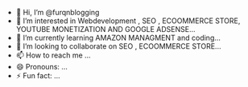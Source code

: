- 👋 Hi, I’m @furqnblogging
- 👀 I’m interested in Webdevelopment , SEO , ECOOMMERCE STORE, YOUTUBE MONETIZATION AND GOOGLE ADSENSE...
- 🌱 I’m currently learning AMAZON MANAGMENT and coding...
- 💞️ I’m looking to collaborate on SEO , ECOOMMERCE STORE...
- 📫 How to reach me ...
- 😄 Pronouns: ...
- ⚡ Fun fact: ...

<!---
furqnblogging/furqnblogging is a ✨ special ✨ repository because its `README.md` (this file) appears on your GitHub profile.
You can click the Preview link to take a look at your changes.
--->
